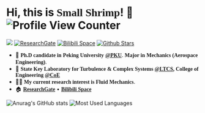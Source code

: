 # Hi, this is <font face="Comic Sans MS"><b>Small Shrimp</b></font>! :wave: ![Profile View Counter](https://komarev.com/ghpvc/?username=pkufzh)

<a href="https://pkufzh.github.io/"><img src="https://img.shields.io/badge/Blog-Hexo-blue?style=flat&amp;logo=hexo"></a> [![ResearchGate](https://img.shields.io/badge/ResearchGate-brightgreen?logo=researchgate&logoColor=white)](https://www.researchgate.net/profile/Zhenghao-Feng) [![Bilibili Space](https://img.shields.io/badge/dynamic/json?labelColor=FE7398&logo=bilibili&logoColor=white&label=Bilibili%20Fans&color=00aeec&query=%24.data.totalSubs&url=https%3A%2F%2Fapi.spencerwoo.com%2Fsubstats%2F%3Fsource%3Dbilibili%26queryKey%3D167343763)](https://space.bilibili.com/167343763) [![Github Stars](https://img.shields.io/badge/dynamic/json?color=262525&label=Github%20Followers&logo=github&query=%24.data.totalSubs&url=https%3A%2F%2Fapi.spencerwoo.com%2Fsubstats%2F%3Fsource%3Dgithub%26queryKey%3Dpkufzh)](https://github.com/pkufzh)

<!-- Introduction -->

- :school:  <font face="Cambria"><b>Ph.D candidate in</b></font> <font face="Comic Sans MS"><b>Peking University</b></font> [<font face="Comic Sans MS"><b>@PKU</b></font>](https://www.pku.edu.cn/). <font face="Cambria"><b>Major in</b></font> <font face="Comic Sans MS"><b>Mechanics (Aerospace Engineering)</b></font>.
- :office:  <font face="Cambria"><b>State Key Laboratory for Turbulence & Complex Systems [<font face="Comic Sans MS"><b>@LTCS</b></font>](https://ltcs.pku.edu.cn/), College of Engineering [<font face="Comic Sans MS"><b>@CoE</b></font>](https://www.coe.pku.edu.cn/)</b></font>
- :man_student: <font face="Cambria"><b> My current research interest is </b></font><font face="Comic Sans MS"><b>Fluid Mechanics</b></font>.
- :house:  [<font face="Comic Sans MS"><b>ResearchGate</b></font>](https://www.researchgate.net/profile/Zhenghao-Feng)  • [<font face="Comic Sans MS"><b>Bilibili Space</b></font>](https://space.bilibili.com/167343763)

<!-- Github Stats & Most Used Languages -->

![Anurag's GitHub stats](https://github-readme-stats.vercel.app/api?username=pkufzh&show_icons=true) ![Most Used Languages](https://github-readme-stats.vercel.app/api/top-langs/?username=pkufzh&theme=default&layout=compact)
